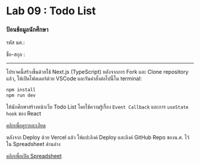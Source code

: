 # Lab 09 : Todo List

### ป้อนข้อมูลนักศึกษา

รหัส นศ.:

ชื่อ-สกุล :

---

โปรเจคนี้สร้างขึ้นด้วยใช้ Next.js (TypeScript)
หลังจากการ Fork และ Clone repository แล้ว, ให้เปิดโฟลเดอร์ด้วย VSCode และรันคำสั่งต่อไปนี้ใน terminal:

```bash
npm install
npm run dev
```

ให้นักศึกษาสร้างหน้าเว็บ Todo List โดยใช้ความรู้เรื่อง `Event Callback` และการ `useState hook` ของ React

[คลิกเพื่อดูรายละเอียด](https://o365cmu-my.sharepoint.com/:b:/g/personal/dome_potikanond_cmu_ac_th/Ebq51lMbfUZJjQmjJL5GyB8BXP4XauEqC_lZW3l68gBxPw?e=pzVTXW)

หลังจาก Deploy ด้วย Vercel แล้ว ให้แปะลิงค์ Deploy และลิงค์ GitHub Repo ของน.ศ. ไว้ใน Spreadsheet ด้านล่าง

[คลิกเพื่อเปิด Spreadsheet](https://o365cmu-my.sharepoint.com/:x:/g/personal/dome_potikanond_cmu_ac_th/EfmPM2Wz7OZAiAn23yVwzKwBa9GYlcdhDi-7nfPRnislLg?e=E8GJNE)
